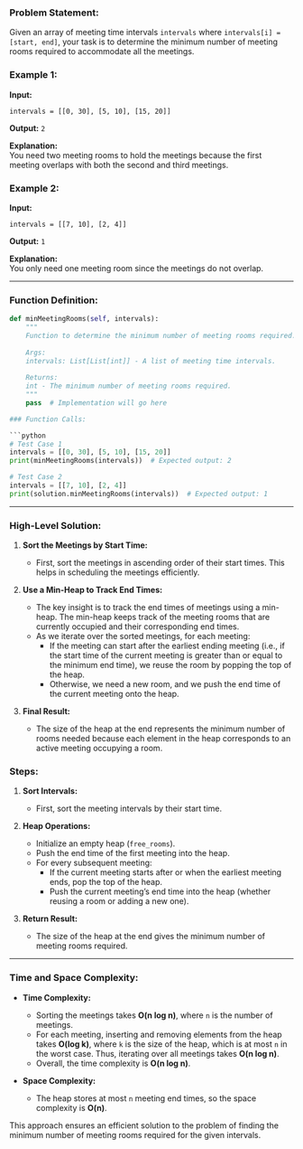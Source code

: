 ### Problem Statement:
Given an array of meeting time intervals `intervals` where `intervals[i] = [start, end]`, your task is to determine the minimum number of meeting rooms required to accommodate all the meetings.

### Example 1:
**Input:**
```
intervals = [[0, 30], [5, 10], [15, 20]]
```
**Output:** `2`

**Explanation:**  
You need two meeting rooms to hold the meetings because the first meeting overlaps with both the second and third meetings.

### Example 2:
**Input:**
```
intervals = [[7, 10], [2, 4]]
```
**Output:** `1`

**Explanation:**  
You only need one meeting room since the meetings do not overlap.

---

### Function Definition:

```python
def minMeetingRooms(self, intervals):
    """
    Function to determine the minimum number of meeting rooms required.
    
    Args:
    intervals: List[List[int]] - A list of meeting time intervals.
    
    Returns:
    int - The minimum number of meeting rooms required.
    """
    pass  # Implementation will go here

### Function Calls:

```python
# Test Case 1
intervals = [[0, 30], [5, 10], [15, 20]]
print(minMeetingRooms(intervals))  # Expected output: 2

# Test Case 2
intervals = [[7, 10], [2, 4]]
print(solution.minMeetingRooms(intervals))  # Expected output: 1
```

---

### High-Level Solution:

1. **Sort the Meetings by Start Time:**
   - First, sort the meetings in ascending order of their start times. This helps in scheduling the meetings efficiently.

2. **Use a Min-Heap to Track End Times:**
   - The key insight is to track the end times of meetings using a min-heap. The min-heap keeps track of the meeting rooms that are currently occupied and their corresponding end times.
   - As we iterate over the sorted meetings, for each meeting:
     - If the meeting can start after the earliest ending meeting (i.e., if the start time of the current meeting is greater than or equal to the minimum end time), we reuse the room by popping the top of the heap.
     - Otherwise, we need a new room, and we push the end time of the current meeting onto the heap.

3. **Final Result:**
   - The size of the heap at the end represents the minimum number of rooms needed because each element in the heap corresponds to an active meeting occupying a room.

### Steps:

1. **Sort Intervals:**
   - First, sort the meeting intervals by their start time.

2. **Heap Operations:**
   - Initialize an empty heap (`free_rooms`).
   - Push the end time of the first meeting into the heap.
   - For every subsequent meeting:
     - If the current meeting starts after or when the earliest meeting ends, pop the top of the heap.
     - Push the current meeting’s end time into the heap (whether reusing a room or adding a new one).
   
3. **Return Result:**
   - The size of the heap at the end gives the minimum number of meeting rooms required.

---

### Time and Space Complexity:

- **Time Complexity:**  
  - Sorting the meetings takes **O(n log n)**, where `n` is the number of meetings.
  - For each meeting, inserting and removing elements from the heap takes **O(log k)**, where `k` is the size of the heap, which is at most `n` in the worst case. Thus, iterating over all meetings takes **O(n log n)**.
  - Overall, the time complexity is **O(n log n)**.

- **Space Complexity:**  
  - The heap stores at most `n` meeting end times, so the space complexity is **O(n)**.

This approach ensures an efficient solution to the problem of finding the minimum number of meeting rooms required for the given intervals.

